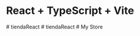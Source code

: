 # React + TypeScript + Vite

 
 #   t i e n d a R e a c t 
 
 #   t i e n d a R e a c t 
 
 # My Store
